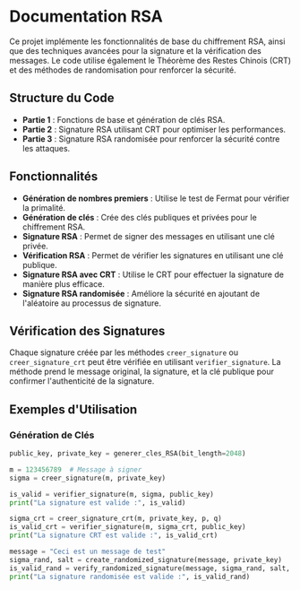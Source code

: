 # Documentation RSA

Ce projet implémente les fonctionnalités de base du chiffrement RSA, ainsi que des techniques avancées pour la signature et la vérification des messages. Le code utilise également le Théorème des Restes Chinois (CRT) et des méthodes de randomisation pour renforcer la sécurité.

## Structure du Code

- **Partie 1** : Fonctions de base et génération de clés RSA.
- **Partie 2** : Signature RSA utilisant CRT pour optimiser les performances.
- **Partie 3** : Signature RSA randomisée pour renforcer la sécurité contre les attaques.

## Fonctionnalités

- **Génération de nombres premiers** : Utilise le test de Fermat pour vérifier la primalité.
- **Génération de clés** : Crée des clés publiques et privées pour le chiffrement RSA.
- **Signature RSA** : Permet de signer des messages en utilisant une clé privée.
- **Vérification RSA** : Permet de vérifier les signatures en utilisant une clé publique.
- **Signature RSA avec CRT** : Utilise le CRT pour effectuer la signature de manière plus efficace.
- **Signature RSA randomisée** : Améliore la sécurité en ajoutant de l'aléatoire au processus de signature.

## Vérification des Signatures

Chaque signature créée par les méthodes `creer_signature` ou `creer_signature_crt` peut être vérifiée en utilisant `verifier_signature`. La méthode prend le message original, la signature, et la clé publique pour confirmer l'authenticité de la signature.

## Exemples d'Utilisation

### Génération de Clés

```python
public_key, private_key = generer_cles_RSA(bit_length=2048)

m = 123456789  # Message à signer
sigma = creer_signature(m, private_key)

is_valid = verifier_signature(m, sigma, public_key)
print("La signature est valide :", is_valid)

sigma_crt = creer_signature_crt(m, private_key, p, q)
is_valid_crt = verifier_signature(m, sigma_crt, public_key)
print("La signature CRT est valide :", is_valid_crt)

message = "Ceci est un message de test"
sigma_rand, salt = create_randomized_signature(message, private_key)
is_valid_rand = verify_randomized_signature(message, sigma_rand, salt, public_key)
print("La signature randomisée est valide :", is_valid_rand)




